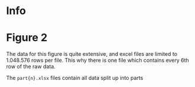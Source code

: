 # Info

# Figure 2

The data for this figure is quite extensive, and excel files are limited to 1.048.576 rows per file. This why there is one file which contains every 6th row of the raw data.

The `part{n}.xlsx` files contain all data split up into parts
